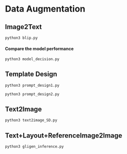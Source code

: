 # Data Augmentation


## Image2Text
   ```bash
   python3 blip.py
   ```
#### Compare the model performance
   ```bash
   python3 model_decision.py
   ```
## Template Design
   ```bash
   python3 prompt_design1.py
   ```
   ```bash
   python3 prompt_design2.py
   ```
## Text2Image
   ```bash
   python3 text2image_SD.py
   ```
## Text+Layout+ReferenceImage2Image
   ```bash
   python3 gligen_inference.py
   ```
